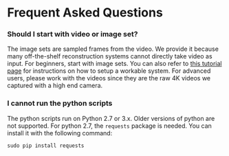 # Frequent Asked Questions

### Should I start with video or image set?
The image sets are sampled frames from the video. We provide it because many off-the-shelf reconstruction systems cannot directly take video as input. For beginners, start with image sets. You can also refer to [this tutorial page](https://tanksandtemples.org/tutorial/) for instructions on how to setup a workable system. For advanced users, please work with the videos since they are the raw 4K videos we captured with a high end camera.

### I cannot run the python scripts
The python scripts run on Python 2.7 or 3.x. Older versions of python are not supported. For python 2.7, the ``requests`` package is needed. You can install it with the following command:
```
sudo pip install requests
```

